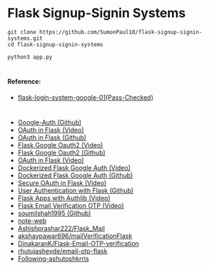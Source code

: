 # Flask Signup-Signin Systems 
```
git clone https://github.com/SumonPaul18/flask-signup-signin-systems.git
cd flask-signup-signin-systems
```
```
python3 app.py
```


#
#### Reference:

- [flask-login-system-google-01(Pass-Checked)](https://github.com/SumonPaul18/flask-login-system-google-01.git)
#
- [Google-Auth (Github)](https://github.com/seunkoko/Python-Flask-Google-Auth)
- [OAuth in Flask (Video)](https://www.youtube.com/watch?v=ZCDzwYaAKCI)
- [OAuth in Flask (Github)](https://github.com/ASHIK11ab/Flask-Series/tree/OAuth-implementation)
- [Flask Google Oauth2 (Video)](https://www.youtube.com/watch?v=BfYsdNaHrps)
- [Flask Google Oauth2 (Github)](https://github.com/Vuka951/tutorial-code/tree/master/flask-google-oauth2)
- [OAuth in Flask (Video)](https://www.youtube.com/watch?v=NfvP8KtErNM)
- [Dockerized Flask Google Auth (Video)](https://www.youtube.com/watch?v=n4e3Cy2Tq3Q)
- [Dockerized Flask Google Auth (Github)](https://github.com/vastevenson/flask-google-hosted-authn-demo/tree/main)
- [Secure OAuth in Flask (Video)](https://www.youtube.com/watch?v=wctDfjx4xIw)
- [User Authentication with Flask (Github)](https://github.com/Joshwen7947/User-Authentication-with-Flask)
- [Flask Apps with Authlib (Video)](https://www.youtube.com/watch?v=fZLWO3_V06Q)
- [Flask Email Verification OTP (Video)](https://www.youtube.com/watch?v=ByoCkmilHg0&t=209s)
- [soumilshah1995 (Github)](https://github.com/soumilshah1995/Google-oAuth-Flask-handelBarJS.git)
- [note-web](https://github.com/boyuan12/note-web.git)
- [Ashishprashar222/Flask_Mail](https://github.com/Ashishprashar222/Flask_Mail.git)
- [akshaypawar696/mailVerificationFlask](https://github.com/akshaypawar696/mailVerificationFlask.git)
- [DinakaranK/Flask-Email-OTP-verification](https://github.com/DinakaranK/Flask-Email-OTP-verification.git)
- [rhutujashevde/email-otp-flask](https://github.com/rhutujashevde/email-otp-flask.git)
- [Following-ashutoshkrris](https://github.com/ashutoshkrris/Flask-User-Authentication-With-Email-Verification.git)

